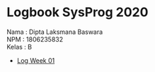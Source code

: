 # Logbook SysProg 2020

Nama : Dipta Laksmana Baswara<br>
NPM : 1806235832<br>
Kelas : B

- [Log Week 01](Week_01/lb01_1806235832_B_DiptaLaksmana.md)